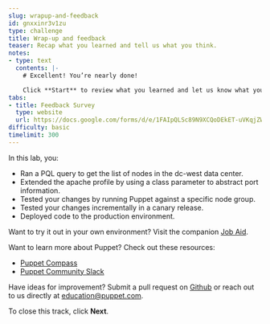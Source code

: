 ```yaml
---
slug: wrapup-and-feedback
id: gnxxinr3v1zu
type: challenge
title: Wrap-up and feedback
teaser: Recap what you learned and tell us what you think.
notes:
- type: text
  contents: |-
    # Excellent! You’re nearly done!

    Click **Start** to review what you learned and let us know what you thought of this track.
tabs:
- title: Feedback Survey
  type: website
  url: https://docs.google.com/forms/d/e/1FAIpQLSc89N9XCQoDEkET-uVKqjZWGnqMw0IbzZeeuuCKcoQk5oXr0g/viewform?usp=pp_url&entry.1252824226=PE301+Lab+3.0:+Refactor+the+apache+Web+Server+Profile
difficulty: basic
timelimit: 300
---
```

In this lab, you:
 - Ran a PQL query to get the list of nodes in the dc-west data center.
 - Extended the apache profile by using a class parameter to abstract port information.
 - Tested your changes by running Puppet against a specific node group.
 - Tested your changes incrementally in a canary release.
 - Deployed code to the production environment.

Want to try it out in your own environment? Visit the companion [Job Aid](https://puppet-kmo.gitbook.io/job-aids/pe301-develop-and-maintain-labs/refactor-the-apache-web-server-profile).

Want to learn more about Puppet? Check out these resources:
- [Puppet Compass](https://learn.puppet.com/)
- [Puppet Community Slack](https://slack.puppet.com/)

Have ideas for improvement? Submit a pull request on [Github](https://github.com/puppetlabs/puppet-instruqt-tracks/tree/main/pe-develop-and-maintain-lab-3-0) or reach out to us directly at <a href="mailto:education@puppet.com">education@puppet.com</a>.

To close this track, click **Next**.

